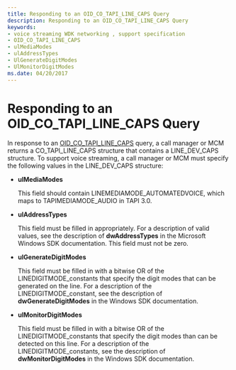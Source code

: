 ```yaml
---
title: Responding to an OID_CO_TAPI_LINE_CAPS Query
description: Responding to an OID_CO_TAPI_LINE_CAPS Query
keywords:
- voice streaming WDK networking , support specification
- OID_CO_TAPI_LINE_CAPS
- ulMediaModes
- ulAddressTypes
- UlGenerateDigitModes
- UlMonitorDigitModes
ms.date: 04/20/2017
---
```


# Responding to an OID\_CO\_TAPI\_LINE\_CAPS Query





In response to an [OID\_CO\_TAPI\_LINE\_CAPS](./oid-co-tapi-line-caps.md) query, a call manager or MCM returns a CO\_TAPI\_LINE\_CAPS structure that contains a LINE\_DEV\_CAPS structure. To support voice streaming, a call manager or MCM must specify the following values in the LINE\_DEV\_CAPS structure:

-   **ulMediaModes**

    This field should contain LINEMEDIAMODE\_AUTOMATEDVOICE, which maps to TAPIMEDIAMODE\_AUDIO in TAPI 3.0.

-   **ulAddressTypes**

    This field must be filled in appropriately. For a description of valid values, see the description of **dwAddressTypes** in the Microsoft Windows SDK documentation. This field must not be zero.

-   **ulGenerateDigitModes**

    This field must be filled in with a bitwise OR of the LINEDIGITMODE\_constants that specify the digit modes that can be generated on the line. For a description of the LINEDIGITMODE\_constant, see the description of **dwGenerateDigitModes** in the Windows SDK documentation.

-   **ulMonitorDigitModes**

    This field must be filled in with a bitwise OR of the LINEDIGITMODE\_constants that specify the digit modes than can be detected on this line. For a description of the LINEDIGITMODE\_constants, see the description of **dwMonitorDigitModes** in the Windows SDK documentation.

 

